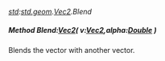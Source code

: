 _[std](../../modules/std/std-module.md):[std.geom](../../modules/std/std-geom.md).[Vec2<T>](../../modules/std/std-geom-vec2.md).Blend_
##### Method Blend:[Vec2](../../modules/std/std-geom-vec2.md)<T>( v:[Vec2](../../modules/std/std-geom-vec2.md)<T>,alpha:[Double](../../modules/wonkey/wonkey-types-double.md) )
Blends the vector with another vector.
